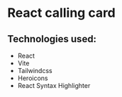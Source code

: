 # React calling card

## Technologies used:

- React
- Vite
- Tailwindcss
- Heroicons
- React Syntax Highlighter

